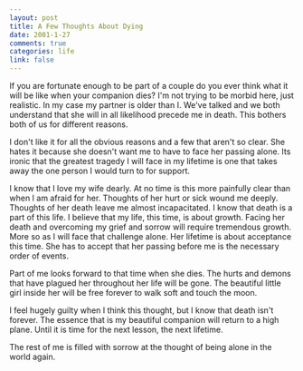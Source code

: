 ```yaml
--- 
layout: post
title: A Few Thoughts About Dying
date: 2001-1-27
comments: true
categories: life
link: false
---
```

If you are fortunate enough to be part of a couple do you ever think what it will be like when your          companion dies? I'm not trying to be morbid here, just realistic. In my case my partner is older          than I. We've talked and we both understand that she will in all likelihood precede me in death. This          bothers both of us for different reasons.

I don't like it for all the obvious reasons and a few that aren't so clear. She hates it because she          doesn't want me to have to face her passing alone. Its ironic that the greatest tragedy I will face          in my lifetime is one that takes away the one person I would turn to for support.

I know that I love my wife dearly. At no time is this more painfully clear than when I am afraid for          her. Thoughts of her hurt or sick wound me deeply. Thoughts of her death leave me almost incapacitated.          I know that death is a part of this life. I believe that my life, this time, is about growth. Facing          her death and overcoming my grief and sorrow will require tremendous growth. More so as I will face          that challenge alone. Her lifetime is about acceptance this time. She has to accept that her passing          before me is the necessary order of events.

Part of me looks forward to that time when she dies. The hurts and demons that have plagued her          throughout her life will be gone. The beautiful little girl inside her will be free forever to walk          soft and touch the moon.

I feel hugely guilty when I think this thought, but I know that death isn't          forever. The essence that is my beautiful companion will return to a high plane. Until it is time for the         next lesson, the next lifetime.

The rest of me is filled with sorrow at the thought of being alone in the          world again.
